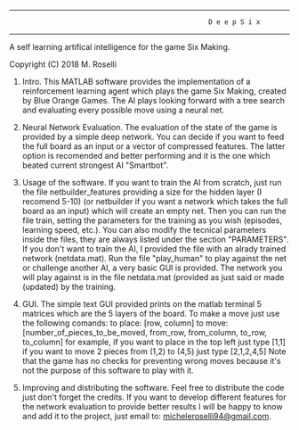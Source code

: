  ------------

                                                      D e e p S i x

  ------------

A self learning artifical intelligence for the game Six Making.

Copyright (C) 2018 M. Roselli


1) Intro.
This MATLAB software provides the implementation of a
reinforcement learning agent which plays the game Six Making,
created by Blue Orange Games. The AI plays looking forward with
a tree search and evaluating every possible move using a neural
net.

2) Neural Network Evaluation.
The evaluation of the state of the game is provided by a
simple deep network. You can decide if you want to feed the
full board as an input or a vector of compressed features.
The latter option is recomended and better performing and it
is the one which beated current strongest AI "Smartbot".

3) Usage of the software.
If you want to train the AI from scratch, just run the file
netbuilder_features providing a size for the hidden layer (I
recomend 5-10) (or netbuilder if you want a network which takes
the full board as an input) which will create an empty net.
Then you can run the file train, setting the parameters for
the training as you wish (episodes, learning speed, etc.).
You can also modify the tecnical parameters inside the files,
they are always listed under the section "PARAMETERS". If you
don't want to train the AI, I provided the file with an alrady
trained network (netdata.mat). Run the file "play_human" to
play against the net or challenge another AI, a very basic GUI
is provided. The network you will play against is in the file
netdata.mat (provided as just said or made (updated) by the
training.

4) GUI.
The simple text GUI provided prints on the matlab terminal
5 matrices which are the 5 layers of the board. To make a
move just use the following comands:
to place:
[row, column]
to move:
[number_of_pieces_to_be_moved, from_row, from_column,
to_row, to_column]
for example, if you want to place in the top left just type
[1,1]
if you want to move 2 pieces from (1,2) to (4,5) just type
[2,1,2,4,5]
Note that the game has no checks for preventing wrong moves
because it's not the purpose of this software to play with it.

5) Improving and distributing the software.
Feel free to distribute the code just don't forget the
credits. If you want to develop different features for the
network evaluation to provide better results I will be
happy to know and add it to the project, just email to:
micheleroselli94@gmail.com.
